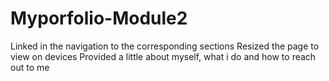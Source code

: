 # Myporfolio-Module2
Linked in the navigation to the corresponding sections
Resized the page to view on devices
Provided a little about myself, what i do and how to reach out to me
